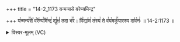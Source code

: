 +++
title = "14-2_1173 यन्मन्यसे वरेण्यमिन्द्र"

+++
य꣡न्मन्य꣢꣯से꣣ व꣡रे꣢ण्य꣣मि꣡न्द्र꣢ द्यु꣣क्षं꣡ तदा भ꣢꣯र। वि꣣द्या꣢म꣣ त꣡स्य꣢ ते व꣣य꣡मकू꣢꣯पारस्य दा꣣व꣡नः꣢ ॥ 14-2:1173 ॥

<details><summary>विस्वर-मूलम् (VC)</summary>

यन्मन्यसे वरेण्यमिन्द्र द्युक्षं तदा भर । विद्याम तस्य ते वयमकूपारस्य दावनः ॥११७३॥
</details>